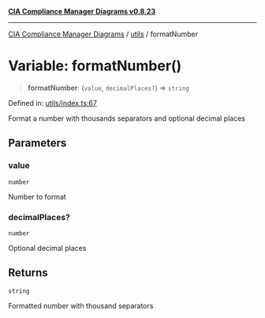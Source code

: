 [**CIA Compliance Manager Diagrams v0.8.23**](../../README.md)

***

[CIA Compliance Manager Diagrams](../../modules.md) / [utils](../README.md) / formatNumber

# Variable: formatNumber()

> **formatNumber**: (`value`, `decimalPlaces?`) => `string`

Defined in: [utils/index.ts:67](https://github.com/Hack23/cia-compliance-manager/blob/55488ba3ac0003e4435eb3634b6ab6e9b8b05a9b/src/utils/index.ts#L67)

Format a number with thousands separators and optional decimal places

## Parameters

### value

`number`

Number to format

### decimalPlaces?

`number`

Optional decimal places

## Returns

`string`

Formatted number with thousand separators
